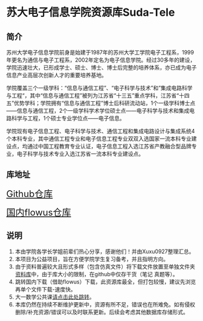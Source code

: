 # 苏大电子信息学院资源库Suda-Tele

## 简介

苏州大学电子信息学院前身是始建于1987年的苏州大学工学院电子工程系，1999年更名为通信与电子工程系，2002年定名为电子信息学院。经过30多年的建设，学院迅速壮大，已形成学士、硕士、博士、博士后完整的培养体系，亦已成为电子信息产业高层次创新人才的重要培养基地。

学院覆盖三个一级学科：“信息与通信工程”、“电子科学与技术”和”集成电路科学与工程“，其中“信息与通信工程”被列为江苏省“十三五”重点学科，江苏省“十四五”优势学科；学院拥有“信息与通信工程”博士后科研流动站，1个一级学科博士点——信息与通信工程，2个一级学科学术学位硕士点——电子科学与技术和集成电路科学与工程，1个硕士专业学位点——电子信息。

学院现有电子信息工程、电子科学与技术、通信工程和集成电路设计与集成系统4个本科专业，其中通信工程专业和电子信息工程专业双双入选国家一流本科专业建设点，均通过中国工程教育专业认证，电子信息工程入选江苏省产教融合型品牌专业，电子科学与技术专业入选江苏省一流本科专业建设点。

## 库地址

<font color=green size=5>[Github仓库](https://github.com/Xuxu0927/Suda-Tele/tree/main/%E8%B5%84%E6%96%99%E5%BA%93)</font>

<font color=green size=5>[国内flowus仓库](https://flowus.cn/xuhu/share/7b2777c4-5670-4a6a-91ed-98e33d41b826?code=JHATBC)</font>

## 说明

1. 本由学院各学长学姐前辈们热心分享，感谢他们！并由Xuxu0927整理汇总。
2. 本项目为公益项目，旨在方便学院学生复习备考，并且指明方向。
3. 由于资料普遍较大且形式多样（包含仿真文件）将下载文件放置至单独文件夹<u>资料库</u>中，由于库大小的限制，在github中仅存干货（笔记 真题等）。
4. 跳转国内下载（借助flowus）下载，此资源库最全，但打包较慢，建议先浏览再单个文件下载-速度快。
5. 大一数学公共课[请点击此处跳转](https://flowus.cn/xuhu/share/b4232b76-834b-43b5-8312-af816ded7428?code=JHATBC)。
6. 本库仍然在持续不断维护更新中，资源有所不足，错误也在所难免。如有侵权删除/补充资源/错误可以及时联系更新。后续会考虑其他数据库存储形式。